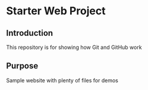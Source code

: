 # Starter Web Project

## Introduction 

This repository is for showing how Git and GitHub work

## Purpose

Sample website with plenty of files for demos
